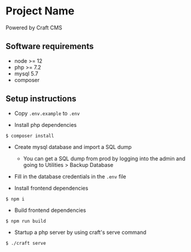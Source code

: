 # Project Name

Powered by Craft CMS

## Software requirements
- node >= 12
- php >= 7.2
- mysql 5.7
- composer

## Setup instructions

- Copy `.env.example` to `.env`

- Install php dependencies
```
$ composer install
```

- Create mysql database and import a SQL dump
    - You can get a SQL dump from prod by logging into the admin and going to Utilities > Backup Database

- Fill in the database credentials in the `.env` file

- Install frontend dependencies
```
$ npm i
```

- Build frontend dependencies
```
$ npm run build
```

- Startup a php server by using craft's serve command
```
$ ./craft serve
```
